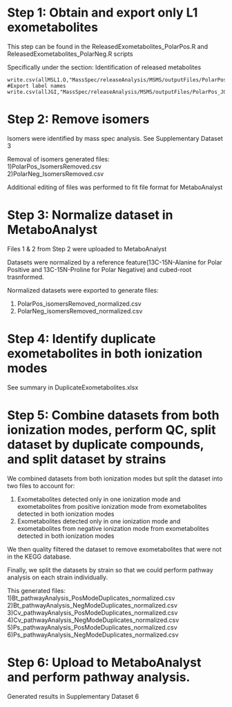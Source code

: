 # Step 1: Obtain and export only L1 exometabolites

This step can be found in the ReleasedExometabolites_PolarPos.R and ReleasedExometabolites_PolarNeg.R scripts

Specifically under the section: Identification of released metabolites
```
write.csv(allMSL1.O,"MassSpec/releaseAnalysis/MSMS/outputFiles/PolarPos_JGI_MSL1_IDs.csv",row.names=FALSE)
#Export label names
write.csv(allJGI,"MassSpec/releaseAnalysis/MSMS/outputFiles/PolarPos_JGI_MSL1_Labels.csv",row.names=FALSE)
```

# Step 2: Remove isomers

Isomers were identified by mass spec analysis. See Supplementary Dataset 3

Removal of isomers generated files: <br />
1)PolarPos_IsomersRemoved.csv <br />
2)PolarNeg_IsomersRemoved.csv

Additional editing of files was performed to fit file format for MetaboAnalyst

# Step 3: Normalize dataset in MetaboAnalyst

Files 1 & 2 from Step 2 were uploaded to MetaboAnalyst

Datasets were normalized by a reference feature(13C-15N-Alanine for Polar Positive and 13C-15N-Proline for Polar Negative) and cubed-root trasnformed.

Normalized datasets were exported to generate files: <br />

1) PolarPos_isomersRemoved_normalized.csv  <br />
2) PolarNeg_isomersRemoved_normalized.csv

# Step 4: Identify duplicate exometabolites in both ionization modes

See summary in DuplicateExometabolites.xlsx

# Step 5: Combine datasets from both ionization modes, perform QC, split dataset by duplicate compounds, and split dataset by strains

We combined datasets from both ionization modes but split the dataset into two files to account for:

1) Exometabolites detected only in one ionization mode and exometabolites from positive ionization mode from exometabolites detected in both ionization modes
2) Exometabolites detected only in one ionization mode and exometabolites from negative ionization mode from exometabolites detected in both ionization modes

We then quality filtered the dataset to remove exometabolites that were not in the KEGG database.

Finally, we split the datasets by strain so that we could perform pathway analysis on each strain individually.

This generated files: <br />
1)Bt_pathwayAnalysis_PosModeDuplicates_normalized.csv <br />
2)Bt_pathwayAnalysis_NegModeDuplicates_normalized.csv <br />
3)Cv_pathwayAnalysis_PosModeDuplicates_normalized.csv <br />
4)Cv_pathwayAnalysis_NegModeDuplicates_normalized.csv <br />
5)Ps_pathwayAnalysis_PosModeDuplicates_normalized.csv <br />
6)Ps_pathwayAnalysis_NegModeDuplicates_normalized.csv

# Step 6: Upload to MetaboAnalyst and perform pathway analysis.

Generated results in Supplementary Dataset 6
